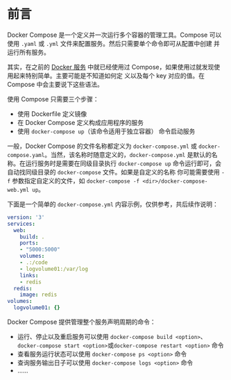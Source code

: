 # 前言

Docker Compose 是一个定义并一次运行多个容器的管理工具。Compose 可以使用 `.yaml` 或 `.yml` 文件来配置服务。然后只需要单个命令即可从配置中创建
并运行所有服务。

其实，在之前的 [Docker 服务](../get-started/Services.md) 中就已经使用过 Compose，如果使用过就发现使用起来特别简单。主要可能是不知道如何定
义以及每个 key 对应的值。在 Compose 中会主要说下这些语法。

使用 Compose 只需要三个步骤：

- 使用 Dockerfile 定义镜像
- 在 Docker Compose 定义构成应用程序的服务
- 使用 `docker-compose up`（该命令适用于独立容器） 命令启动服务

一般，Docker Compose 的文件名称都定义为 `docker-compose.yml` 或 `docker-compose.yaml`。当然，该名称时随意定义的，`docker-compose.yml`
是默认的名称。在运行服务时是需要在同级目录执行 `docker-compose up` 命令运行即可，会自动找同级目录的 `docker-compose` 文件。如果是自定义的名称
你可能需要使用 `-f` 参数指定自定义的文件，如 `docker-compose -f <dir>/docker-compose-web.yml up`。

下面是一个简单的 `docker-compose.yml` 内容示例，仅供参考，共后续作说明：

```yaml
version: '3'
services:
  web:
    build: .
    ports:
    - "5000:5000"
    volumes:
    - .:/code
    - logvolume01:/var/log
    links:
    - redis
  redis:
    image: redis
volumes:
  logvolume01: {}
```

Docker Compose 提供管理整个服务声明周期的命令：

- 运行、停止以及重启服务可以使用 `docker-compose build <option>`、`docker-compose start <option>`或`docker-compose restart <option>` 命令
- 查看服务运行状态可以使用 `docker-compose ps <option>` 命令
- 查询服务输出日子可以使用 `docker-compose logs <option>` 命令
- ......